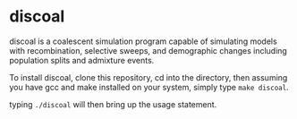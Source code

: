 # discoal
discoal is a coalescent simulation program capable of simulating models with recombination, selective sweeps, and demographic changes including population splits and admixture events.

To install discoal, clone this repository, cd into the directory, then assuming you have gcc and make installed on your system, simply type `make discoal`.

typing `./discoal` will then bring up the usage statement.
